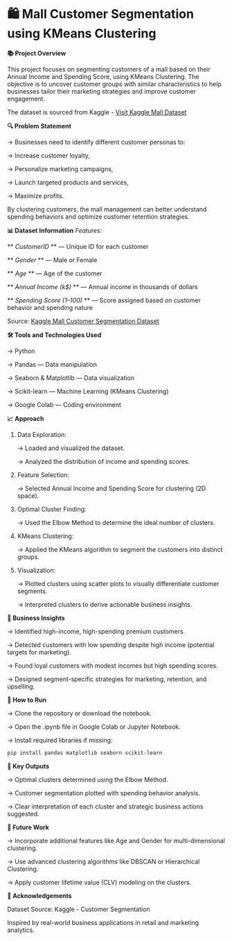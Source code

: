 # 🛍️ Mall Customer Segmentation using KMeans Clustering

**📚 Project Overview**

This project focuses on segmenting customers of a mall based on their Annual Income and Spending Score, using KMeans Clustering.
The objective is to uncover customer groups with similar characteristics to help businesses tailor their marketing strategies and improve customer engagement.

The dataset is sourced from Kaggle - [Visit Kaggle Mall Dataset](https://www.kaggle.com/datasets/vjchoudhary7/customer-segmentation-tutorial-in-python)


**🔍 Problem Statement**

-> Businesses need to identify different customer personas to:

-> Increase customer loyalty,

-> Personalize marketing campaigns,

-> Launch targeted products and services,

-> Maximize profits.

By clustering customers, the mall management can better understand spending behaviors and optimize customer retention strategies.

**📊 Dataset Information**
*Features:*

** *CustomerID* ** — Unique ID for each customer

** *Gender* ** — Male or Female

** *Age* ** — Age of the customer

** *Annual Income (k$)* ** — Annual income in thousands of dollars

** *Spending Score (1–100)* ** — Score assigned based on customer behavior and spending nature

Source: [Kaggle Mall Customer Segmentation Dataset](https://www.kaggle.com/datasets/vjchoudhary7/customer-segmentation-tutorial)

**🛠️ Tools and Technologies Used**

-> Python

-> Pandas — Data manipulation

-> Seaborn & Matplotlib — Data visualization

-> Scikit-learn — Machine Learning (KMeans Clustering)

-> Google Colab — Coding environment

**📈 Approach**

1) Data Exploration:

   -> Loaded and visualized the dataset.

   -> Analyzed the distribution of income and spending scores.

2) Feature Selection:

   -> Selected Annual Income and Spending Score for clustering (2D space).

3) Optimal Cluster Finding:

    -> Used the Elbow Method to determine the ideal number of clusters.

4) KMeans Clustering:

   -> Applied the KMeans algorithm to segment the customers into distinct groups.

5) Visualization:

   -> Plotted clusters using scatter plots to visually differentiate customer segments.

   -> Interpreted clusters to derive actionable business insights.

**🧠 Business Insights**

-> Identified high-income, high-spending premium customers.

-> Detected customers with low spending despite high income (potential targets for marketing).

-> Found loyal customers with modest incomes but high spending scores.

-> Designed segment-specific strategies for marketing, retention, and upselling.

**🚀 How to Run**

-> Clone the repository or download the notebook.

-> Open the .ipynb file in Google Colab or Jupyter Notebook.

-> Install required libraries if missing:


```bash
pip install pandas matplotlib seaborn scikit-learn
```


**📌 Key Outputs**

-> Optimal clusters determined using the Elbow Method.

-> Customer segmentation plotted with spending behavior analysis.

-> Clear interpretation of each cluster and strategic business actions suggested.

**📎 Future Work**

-> Incorporate additional features like Age and Gender for multi-dimensional clustering.

-> Use advanced clustering algorithms like DBSCAN or Hierarchical Clustering.

-> Apply customer lifetime value (CLV) modeling on the clusters.

**🤝 Acknowledgements**

Dataset Source: Kaggle - Customer Segmentation

Inspired by real-world business applications in retail and marketing analytics.

